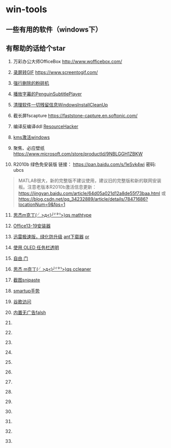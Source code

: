 # win-tools

## 一些有用的软件（windows下）

## 有帮助的话给个star

1. 万彩办公大师OfficeBox  http://www.wofficebox.com/

2. [录屏转GIF](./ScreenToGif.exe)  https://www.screentogif.com/

3. [强行删除的粉碎机 ](./粉碎机)

4. [播放字幕的PenguinSubtitlePlayer](./PenguinSubtitlePlayer.exe)

5. [清理软件一切残留信息WindowsInstallCleanUp](./WindowsInstallCleanUp)

6. 截长屏fscapture https://faststone-capture.en.softonic.com/

7. 编译反编译ddl [ResourceHacker](./ResourceHacker.4.2.5.146.chs.th_sjy.exe)

8. [kms激活windows](./HEU_KMS_Activator_v10.0.0.exe)

9. 聚焦、必应壁纸 https://www.microsoft.com/store/productId/9NBLGGH1ZBKW

10. R2010b 绿色免安装版 链接： https://pan.baidu.com/s/1eSvk4wi 密码: ubcs 
> MATLAB很大，新的完整版不建议使用，建议旧的完整版和新的联网安装板。注意老版本R2010b激活信息更新： https://jingyan.baidu.com/article/64d05a021d12a8de55f73baa.html
或 https://blog.csdn.net/qq_34232889/article/details/78471686?locationNum=9&fps=1

11. [思杰m克丁(╯>д<)╯⁽˙³˙⁾>)qs mathtype](./MathType-59p-oshan.7z)

12. [Office13-19安装器](./Office+2013-2019+C2R+Install+v6.3.zip)

13. [迅雷极速版，绿化防升级](./迅雷极速防升级.7z) [ant下载器](https://github.com/anatasluo/ant) [or](./ant-downloader.1.3.6-Windows-64.exe)

14. [使用 OLED 任务栏透明](./Windows_注册表_使用OLED任务栏透明度.reg)

15. [自由 门](./fg764p.zip)

16. [思杰 m克丁(╯>д<)╯⁽˙³˙⁾>)qs ccleaner](https://www.lanzous.com/i9u6n6j)

17. [截图snipaste](https://www.microsoft.com/store/productId/9P1WXPKB68KX)

18. [smartup手势](https://chrome.google.com/webstore/detail/smartup-gestures/bgjfekefhjemchdeigphccilhncnjldn)

19. [谷歌访问](https://chrome.google.com/webstore/detail/jjdbbdhcbjmdnpdbhcilaghbbicjkldc)

20. [内置无广告falsh](./PepperFlash.zip)

21. []()

22. []()

23. []()

24. []()

25. []()

26. []()

27. []()

28. []()

29. []()

30. []()

31. []()

32. []()

33. []()




















